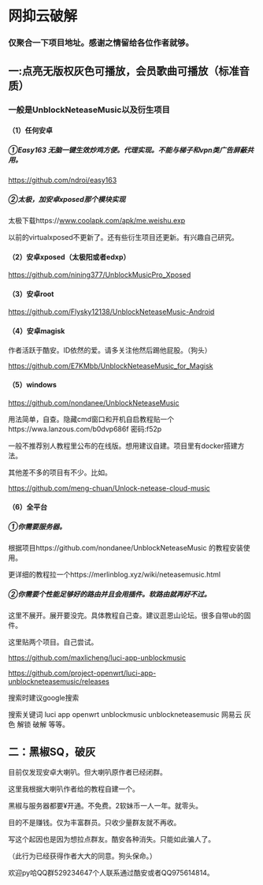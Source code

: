 
# 网抑云破解

### 仅聚合一下项目地址。感谢之情留给各位作者就够。

## 一:点亮无版权灰色可播放，会员歌曲可播放（标准音质）

### 一般是UnblockNeteaseMusic以及衍生项目

#### （1）任何安卓

##### ①Easy163 无脑一键生效炒鸡方便。代理实现。不能与梯子和vpn类广告屏蔽共用。

https://github.com/ndroi/easy163

##### ②太极，加安卓xposed那个模块实现

太极下载https://www.coolapk.com/apk/me.weishu.exp

以前的virtualxposed不更新了。还有些衍生项目还更新。有兴趣自己研究。

#### （2）安卓xposed（太极阳或者edxp）

https://github.com/nining377/UnblockMusicPro_Xposed

#### （3）安卓root

https://github.com/Flysky12138/UnblockNeteaseMusic-Android

#### （4）安卓magisk

作者活跃于酷安。ID依然的爱。请多关注他然后踢他屁股。（狗头）

https://github.com/E7KMbb/UnblockNeteaseMusic_for_Magisk




#### （5）windows

https://github.com/nondanee/UnblockNeteaseMusic

用法简单，自查。隐藏cmd窗口和开机自启教程贴一个https://wwa.lanzous.com/b0dvp686f 密码:f52p

一般不推荐别人教程里公布的在线版。想用建议自建。项目里有docker搭建方法。

其他差不多的项目有不少。比如。

https://github.com/meng-chuan/Unlock-netease-cloud-music


#### （6）全平台

##### ①你需要服务器。

根据项目https://github.com/nondanee/UnblockNeteaseMusic 的教程安装使用。

更详细的教程拉一个https://merlinblog.xyz/wiki/neteasemusic.html

##### ②你需要个性能足够好的路由并且会用插件。软路由就再好不过。

这里不展开。展开要没完。具体教程自己查。建议逛恩山论坛。很多自带ub的固件。

这里贴两个项目。自己尝试。

https://github.com/maxlicheng/luci-app-unblockmusic

https://github.com/project-openwrt/luci-app-unblockneteasemusic/releases

搜索时建议google搜索

搜索关键词 luci app openwrt unblockmusic unblockneteasemusic 网易云 灰色 解锁 破解 等等。




## 二：黑椒SQ，破灰

目前仅发现安卓大喇叭。但大喇叭原作者已经闭群。

这里我根据大喇叭作者给的教程自建一个。

黑椒与服务器都要¥开通。不免费。2软妹币一人一年。就零头。

目的不是赚钱。仅为丰富群员。只收少量群友就不再收。

写这个起因也是因为想拉点群友。酷安各种消失。只能如此骗人了。

（此行为已经获得作者大大的同意。狗头保命。）

欢迎py哈QQ群529234647个人联系通过酷安或者QQ975614814。


